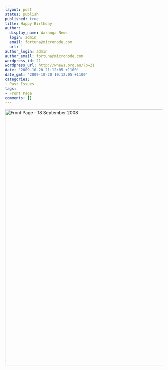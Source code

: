 ```yaml
---
layout: post
status: publish
published: true
title: Happy Birthday
author:
  display_name: Waranga News
  login: admin
  email: fortuna@micronode.com
  url: ''
author_login: admin
author_email: fortuna@micronode.com
wordpress_id: 21
wordpress_url: http://wnews.org.au/?p=21
date: '2009-10-20 21:12:05 +1100'
date_gmt: '2009-10-20 10:12:05 +1100'
categories:
- Past Issues
tags:
- Front Page
comments: []
---
```

<p><a href="http://wnews.org.au/wp-content/uploads/2009/10/front-page-20080918.jpg"><img class="alignnone size-large wp-image-20" style="border: 0pt none;" title="Front Page - 18 September 2008" src="http://wnews.org.au/wp-content/uploads/2009/10/front-page-20080918-703x1024.jpg" alt="Front Page - 18 September 2008" width="562" height="819" /></a></p>
